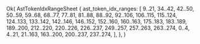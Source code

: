 Ok(
    AstTokenIdxRangeSheet {
        ast_token_idx_ranges: [
            9..21,
            34..42,
            42..50,
            50..59,
            59..68,
            68..77,
            77..81,
            81..88,
            88..92,
            92..106,
            106..115,
            115..124,
            124..133,
            133..142,
            142..146,
            146..152,
            152..160,
            160..163,
            175..183,
            183..189,
            189..200,
            212..220,
            220..226,
            226..237,
            249..257,
            257..263,
            263..274,
            0..4,
            4..21,
            21..163,
            163..200,
            200..237,
            237..274,
        ],
    },
)